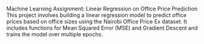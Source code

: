Machine Learning Assignment: Linear Regression on Office Price Prediction
This project involves building a linear regression model to predict office prices based on office sizes using the Nairobi Office Price Ex dataset. It includes functions for Mean Squared Error (MSE) and Gradient Descent and trains the model over multiple epochs.

